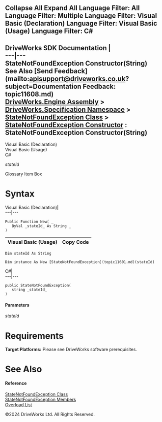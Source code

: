       

 Collapse All Expand All  Language Filter: All  Language Filter: Multiple  Language Filter: Visual Basic (Declaration) Language Filter: Visual Basic (Usage) Language Filter: C#  
---  
DriveWorks SDK Documentation  |   
---|---  
StateNotFoundException Constructor(String)   
See Also [Send Feedback](mailto:apisupport@driveworks.co.uk?subject=Documentation Feedback: topic11608.md)  
[DriveWorks.Engine Assembly](topic2156.md) > [DriveWorks.Specification Namespace](topic10764.md) > [StateNotFoundException Class](topic11601.md) > [StateNotFoundException Constructor](topic11607.md) : StateNotFoundException Constructor(String)  
---  
  
Visual Basic (Declaration)    
Visual Basic (Usage)    
C# 

_stateId_
    

Glossary Item Box

# Syntax

Visual Basic (Declaration)|   
---|---  
      
    
    Public Function New( _
       ByVal _stateId_ As String _
    )  
  
Visual Basic (Usage)| Copy Code  
---|---  
      
    
    Dim stateId As String
     
    Dim instance As New [StateNotFoundException](topic11601.md)(stateId)  
  
C#|   
---|---  
      
    
    public StateNotFoundException( 
       string _stateId_
    )  
  
#### Parameters

 _stateId_
    

# Requirements

**Target Platforms:** Please see DriveWorks software prerequisites.

# See Also

#### Reference

[StateNotFoundException Class](topic11601.md)   
[StateNotFoundException Members](topic11602.md)   
[Overload List](topic11607.md)

©2024 DriveWorks Ltd. All Rights Reserved.

